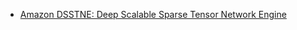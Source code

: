 - [Amazon DSSTNE: Deep Scalable Sparse Tensor Network Engine](https://github.com/amzn/amazon-dsstne)
